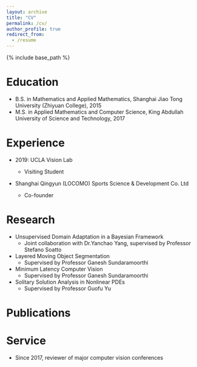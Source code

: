 ```yaml
---
layout: archive
title: "CV"
permalink: /cv/
author_profile: true
redirect_from:
  - /resume
---
```


{% include base_path %}

Education
======
* B.S. in Mathematics and Applied Mathematics, Shanghai Jiao Tong University (Zhiyuan College), 2015
* M.S. in Applied Mathematics and Computer Science, King Abdullah University of Science and Technology, 2017

Experience
======
* 2019: UCLA Vision Lab
  * Visiting Student

* Shanghai Qingyun (LOCOMO) Sports Science & Development Co. Ltd
  * Co-founder
  
Research
======
* Unsupervised Domain Adaptation in a Bayesian Framework
  * Joint collaboration with Dr.Yanchao Yang, supervised by Professor Stefano Soatto
* Layered Moving Object Segmentation
  * Supervised by Professor Ganesh Sundaramoorthi
* Minimum Latency Computer Vision
  * Supervised by Professor Ganesh Sundaramoorthi
* Solitary Solution Analysis in Nonlinear PDEs
  * Supervised by Professor Guofu Yu

Publications
======
  
Service
======
* Since 2017, reviewer of major computer vision conferences
